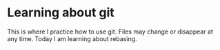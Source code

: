 # Learning about git

This is where I practice how to use git. Files may change or disappear at any time. Today I am learning about rebasing.